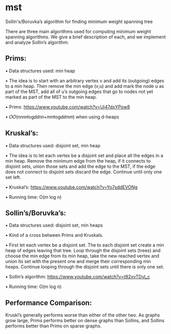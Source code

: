 # mst
Sollin's/Boruvka’s algorithm for finding minimum weight spanning tree

There are three main algorithms used for computing minimum weight spanning algorithms. We give a brief description of each, and we implement and analyze Sollin’s algorithm.

## Prims:

• Data structures used: min heap

• The idea is to start with an arbitrary vertex v and add its (outgoing) edges to a min heap. Then remove the min edge (v,u) and add mark the node u as part of the MST, add all of u’s outgoing edges that go to nodes not yet marked as part of the MST to the min heap.

• Prims: https://www.youtube.com/watch?v=Uj47dxYPow8

• 𝑂𝑂(𝑛𝑛𝑛𝑛log𝑑𝑑𝑛𝑛+𝑚𝑚log𝑑𝑑𝑚𝑚) when using d-heaps

## Kruskal’s:

• Data structures used: disjoint set, min heap

• The idea is to let each vertex be a disjoint set and place all the edges in a min heap. Remove the minimum edge from the heap, if it connects to disjoint sets, union those sets and add the edge to the MST, if the edge does not connect to disjoint sets discard the edge. Continue until only one set left.

• Kruskal’s: https://www.youtube.com/watch?v=Yo7sddEVONg

• Running time: O(m log n)

## Sollin’s/Boruvka’s:

• Data structures used: disjoint set, min heaps

• Kind of a cross between Prims and Kruskals.

• First let each vertex be a disjoint set. The to each disjoint set create a min heap of edges leaving that tree. Loop through the disjoint sets (trees) and choose the min edge from its min heap, take the new reached vertex and union its set with the present one and merge their corresponding min heaps. Continue looping through the disjoint sets until there is only one set.

• Sollin’s algorithm: https://www.youtube.com/watch?v=t92xyTDvl_c

• Running time: O(m log n)


## Performance Comparison: 

Kruskl’s generally performs worse than either of the other two. As graphs grow large, Prims performs better on dense graphs than Sollins, and Sollins performs better than Prims on sparse graphs.
